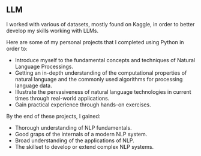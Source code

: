 ## LLM

I worked with various of datasets, mostly found on Kaggle, in order to better develop my skills working with LLMs.

Here are some of my personal projects that I completed using Python in order to:

- Introduce myself to the fundamental concepts and techniques of Natural Language Processings.
- Getting an in-depth understanding of the computational properties of natural language and the commonly used algorithms for processing language data.
- Illustrate the pervasiveness of natural language technologies in current times through real-world applications.
- Gain practical experience through hands-on exercises.


By the end of these projects, I gained:

- Thorough understanding of NLP fundamentals.
- Good graps of the internals of a modern NLP system.
- Broad understanding of the applications of NLP.
- The skillset to develop or extend complex NLP systems.
